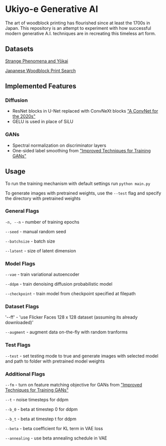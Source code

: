 # Ukiyo-e Generative AI

The art of woodblock printing has flourished since at least the 1700s in Japan. This repository is an attempt to experiment with how successful modern generative A.I. techniques are in recreating this timeless art form. 

## Datasets

[Strange Phenomena and Yōkai](https://www.nichibun.ac.jp/en/db/category/yokaigazou/)

[Japanese Woodblock Print Search](https://ukiyo-e.org/)

## Implemented Features

### Diffusion

- ResNet blocks in U-Net replaced with ConvNeXt blocks ["A ConvNet for the 2020s"](https://arxiv.org/abs/2201.03545)
- GELU is used in place of SiLU

### GANs

- Spectral normalization on discriminator layers
- One-sided label smoothing from ["Improved Techniques for Training GANs"](https://arxiv.org/pdf/1606.03498)

## Usage

To run the training mechanism with default settings run `python main.py`

To generate images with pretrained weights, use the `--test` flag 
and specify the directory with pretrained weights

### General Flags

`-n, --n` - number of training epochs

`--seed` - manual random seed

`--batchsize` - batch size

`--latent` - size of latent dimension

### Model Flags

`--vae` - train variational autoencoder 

`--ddpm` - train denoising diffusion probabilistic model

`--checkpoint` - train model from checkpoint specified at filepath

### Dataset Flags

'--ff' - 'use Flicker Faces 128 x 128 dataset (assuming its already downloaded)'

`--augment` - augment data on-the-fly with random tranforms

### Test Flags

`--test` - set testing mode to true and generate images with selected model and path to folder with pretrained model weights

### Additional Flags

`--fm` - turn on feature matching objective for GANs from ["Improved Techniques for Training GANs"](https://arxiv.org/pdf/1606.03498)

`--t` - noise timesteps for ddpm

`--b_0` - beta at timestep 0 for ddpm

`--b_t` - beta at timestep t for ddpm

`--beta` - beta coefficient for KL term in VAE loss

`--annealing` - use beta annealing schedule in VAE
